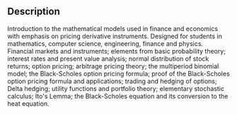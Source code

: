 ## Description

Introduction to the mathematical models used in finance and economics with emphasis on pricing derivative instruments. Designed for students in mathematics, computer science, engineering, finance and physics. Financial markets and instruments; elements from basic probability theory; interest rates and present value analysis; normal distribution of stock returns; option pricing; arbitrage pricing theory; the multiperiod binomial model; the Black-Scholes option pricing formula; proof of the Black-Scholes option pricing formula and applications; trading and hedging of options; Delta hedging; utility functions and portfolio theory; elementary stochastic calculus; Ito's Lemma; the Black-Scholes equation and its conversion to the heat equation.